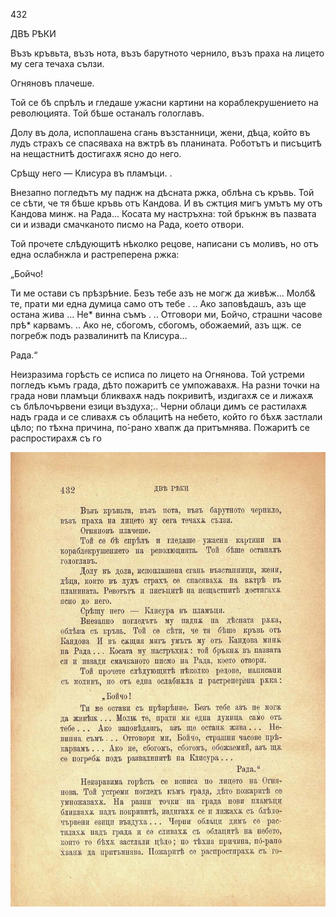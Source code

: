 ﻿432

ДВѢ РѢКИ

Възъ кръвьта, възъ нота, възъ барутното чернило, възъ праха на лицето му сега течаха сълзи.

Огняновъ плачеше.

Той се бѣ спрѣлъ и гледаше ужасни картини на кораблекрушението на революцията. Той бѣше останалъ гологлавъ.

Долу въ дола, испоплашена сгань възстанници, жени, дѣца, който въ лудъ страхъ се спасяваха на вжтрѣ въ планината. Роботътъ и писъцитѣ на нещастнитѣ достигахѫ ясно до него.

Срѣщу него — Клисура въ пламъци. .

Внезапно погледътъ му паднж на дѣсната ржка, облѣна съ кръвь. Той се сѣти, че тя бѣше кръвь отъ Кандова. И въ сжтция мигъ умътъ му отъ Кандова минж. на Рада... Косата му настръхна: той бръкнж въ пазвата си и извади смачканото писмо на Рада, което отвори.

Той прочете слѣдующитѣ нѣколко рецове, написани съ моливъ, но отъ една ослабнжла и растреперена ржка:

„Бойчо!

Ти ме остави съ прѣзрѣние. Безъ тебе азъ не могж да живѣж... Молб& те, прати ми една думица само отъ тебе . .. Ако заповѣдашъ, азъ ще остана жива ... Не* винна съмъ . .. Отговори ми, Бойчо, страшни часове прѣ* карвамъ. .. Ако не, сбогомъ, сбогомъ, обожаемий, азъ щж. се погребж подъ развалинитѣ па Клисура...

Рада.“

Неизразима горѣсть се исписа по лицето на Огнянова. Той устреми погледъ къмъ града, дѣто пожаритѣ се умпожавахѫ. На разни точки на града нови пламъци бликвахѫ надъ покривитѣ, издигахѫ се и лижахѫ съ блѣлочървени езици въздуха;.. Черни облаци димъ се растилахѫ надъ града и се сливахѫ съ облацитѣ на небето, който го бѣхѫ застлали цѣло; по тѣхна причина, по́-рано хвапж да притъмнява. Пожаритѣ се распростирахѫ съ го

![original](images/483.jpg)

